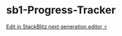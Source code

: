 # sb1-Progress-Tracker

[Edit in StackBlitz next generation editor ⚡️](https://stackblitz.com/~/github.com/chapy079/sb1-Progress-Tracker)